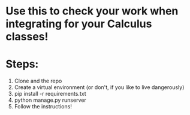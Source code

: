 # Use this to check your work when integrating for your Calculus classes!
# Steps:
1. Clone and the repo
2. Create a virtual environment (or don't, if you like to live dangerously)
3. pip install -r requirements.txt
4. python manage.py runserver
5. Follow the instructions!
